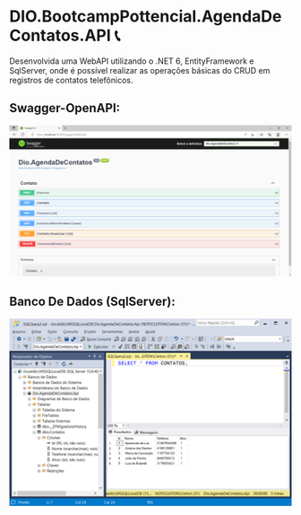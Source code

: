 # DIO.BootcampPottencial.AgendaDeContatos.API 📞

Desenvolvida uma WebAPI utilizando o .NET 6, EntityFramework e SqlServer, onde é possível realizar as operações básicas do CRUD em registros de contatos telefônicos.


## Swagger-OpenAPI: ##
![Swagger-OpenApi](Docs/Imgs/Swagger-OpenAPI.png)

## Banco De Dados (SqlServer): ##
![Swagger-OpenApi](Docs/Imgs/BancoDeDados.png)

